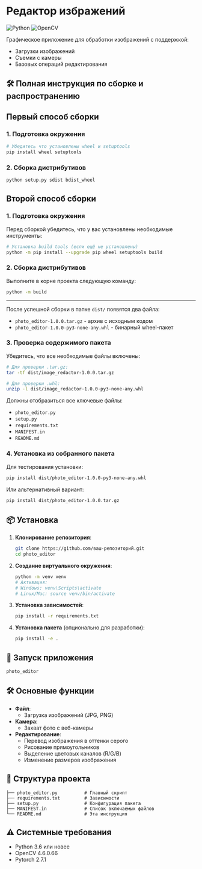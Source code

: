 # Редактор избражений

![Python](https://img.shields.io/badge/python-3.6%2B-red)
![OpenCV](https://img.shields.io/badge/opencv-4.6.0.66-blue)

Графическое приложение для обработки изображений с поддержкой:
- Загрузки изображений
- Съемки с камеры
- Базовых операций редактирования


## 🛠 Полная инструкция по сборке и распространению

## Первый способ сборки
### 1. Подготовка окружения
```bash
# Убедитесь что установлены wheel и setuptools
pip install wheel setuptools
```

### 2. Сборка дистрибутивов
``` bash
python setup.py sdist bdist_wheel
```

## Второй способ сборки

### 1. Подготовка окружения
Перед сборкой убедитесь, что у вас установлены необходимые инструменты:

```bash
# Установка build tools (если ещё не установлены)
python -m pip install --upgrade pip wheel setuptools build
```

### 2. Сборка дистрибутивов
Выполните в корне проекта следующую команду:

```bash
python -m build
```

---
После успешной сборки в папке `dist/` появятся два файла:
- `photo_editor-1.0.0.tar.gz` - архив с исходным кодом
- `photo_editor-1.0.0-py3-none-any.whl` - бинарный wheel-пакет

### 3. Проверка содержимого пакета
Убедитесь, что все необходимые файлы включены:

```bash
# Для проверки .tar.gz:
tar -tf dist/image_redactor-1.0.0.tar.gz

# Для проверки .whl:
unzip -l dist/image_redactor-1.0.0-py3-none-any.whl
```

Должны отобразиться все ключевые файлы:
- `photo_editor.py`
- `setup.py`
- `requirements.txt`
- `MANIFEST.in`
- `README.md`

### 4. Установка из собранного пакета
Для тестирования установки:

```bash
pip install dist/photo_editor-1.0.0-py3-none-any.whl
```

Или альтернативный вариант:
```bash
pip install dist/photo_editor-1.0.0.tar.gz
```


## 📦 Установка

1. **Клонирование репозитория**:
   ```bash
   git clone https://github.com/ваш-репозиторий.git
   cd photo_editor
   ```

2. **Создание виртуального окружения**:
   ```bash
   python -m venv venv
   # Активация:
   # Windows: venv\Scripts\activate
   # Linux/Mac: source venv/bin/activate
   ```

3. **Установка зависимостей**:
   ```bash
   pip install -r requirements.txt
   ```

4. **Установка пакета** (опционально для разработки):
   ```bash
   pip install -e .
   ```

## 🚀 Запуск приложения
```bash
photo_editor
```

## 🛠 Основные функции
- **Файл**:
  - Загрузка изображений (JPG, PNG)
- **Камера**:
  - Захват фото с веб-камеры
- **Редактирование**:
  - Перевод изображения в оттенки серого
  - Рисование прямоугольников
  - Выделение цветовых каналов (R/G/B)
  - Изменение размеров изображения
## 📂 Структура проекта
```
├── photo_editor.py          # Главный скрипт
├── requirements.txt         # Зависимости
├── setup.py                 # Конфигурация пакета
├── MANIFEST.in              # Список включаемых файлов
└── README.md                # Эта инструкция
```

## ⚠️ Системные требования
- Python 3.6 или новее
- OpenCV 4.6.0.66
- Pytorch 2.7.1

